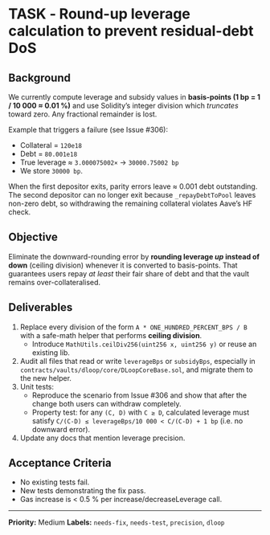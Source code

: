 # TASK ‑ Round-up leverage calculation to prevent residual-debt DoS

## Background
We currently compute leverage and subsidy values in **basis-points (1 bp = 1 / 10 000 ≈ 0.01 %)** and use Solidity’s integer division which *truncates* toward zero.  Any fractional remainder is lost.

Example that triggers a failure (see Issue #306):
* Collateral = `120e18`
* Debt = `80.001e18`
* True leverage ≈ `3.000075002×` → `30000.75002 bp`
* We store `30000 bp`.

When the first depositor exits, parity errors leave ≈ 0.001 debt outstanding.  The second depositor can no longer exit because `_repayDebtToPool` leaves non-zero debt, so withdrawing the remaining collateral violates Aave’s HF check.

## Objective
Eliminate the downward-rounding error by **rounding leverage *up* instead of down** (ceiling division) whenever it is converted to basis-points.  That guarantees users repay *at least* their fair share of debt and that the vault remains over-collateralised.

## Deliverables
1. Replace every division of the form `A * ONE_HUNDRED_PERCENT_BPS / B` with a safe-math helper that performs **ceiling division**.
   * Introduce `MathUtils.ceilDiv256(uint256 x, uint256 y)` or reuse an existing lib.
2. Audit all files that read or write `leverageBps` or `subsidyBps`, especially in `contracts/vaults/dloop/core/DLoopCoreBase.sol`, and migrate them to the new helper.
3. Unit tests:
   * Reproduce the scenario from Issue #306 and show that after the change both users can withdraw completely.
   * Property test: for any `(C, D)` with `C ≥ D`, calculated leverage must satisfy `C/(C-D) ≤ leverageBps/10 000 < C/(C-D) + 1 bp` (i.e. no downward error).
4. Update any docs that mention leverage precision.

## Acceptance Criteria
* No existing tests fail.
* New tests demonstrating the fix pass.
* Gas increase is < 0.5 % per increase/decreaseLeverage call.

---
**Priority:** Medium
**Labels:** `needs-fix`, `needs-test`, `precision`, `dloop` 